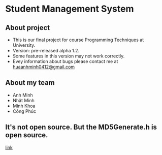 # Student Management System

## About project
* This is our final project for course Programming Techniques at University.
* Version: pre-released alpha 1.2.
* Some features in this version may not work correctly.
* Evey information about bugs please contact me at huaanhminh0412@gmail.com

## About my team
* Anh Minh
* Nhật Minh
* Minh Khoa
* Công Phúc

## It's not open source. But the MD5Generate.h is open source.
[link](https://bobobobo.wordpress.com/2010/10/17/md5-c-implementation/)
